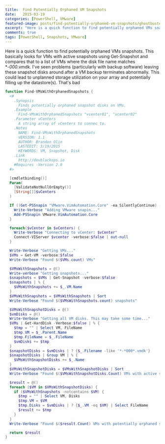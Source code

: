 ```yaml
---
title:  Find Potentially Orphaned VM Snapshots
date:   2015-03-19
categories: [PowerShell, VMware]
featured-image: posts/find-potentially-orphaned-vm-snapshots/ghostbusters.gif
excerpt: "Here is a quick function to find potentially orphaned VMs snapshots. This basically looks for VMs with active snapshots using Get-Snapshot and compares that to a list of VMs where the disk file name matches *-*000*.vmdk."
comments: true
tags: [PowerShell, Snapshots, VMware]
---
```


Here is a quick function to find potentially orphaned VMs snapshots. This basically looks for VMs with active snapshots using Get-Snapshot and compares that to a list of VMs where the disk file name matches *-*000*.vmdk. I've seen problems (particularly with backup software) leaving these snapshot disks around after a VM backup terminates abnormally. This could lead to unplanned storage utilization on your array and potentially filling up the datastore(s). That's bad

``` powershell
function Find-VMsWithOrphanedSnapshots {
  <#
    .Synopsis
      Finds potentially orphaned snapshot disks on VMs.
    .Example
      Find-VMsWithOrphanedSnapshots "vcenter01", "vcenter02"
    .Parameter vCenters
      A string array of vCenters to connec to.    
    .Notes
      NAME: Find-VMsWithOrphanedSnapshots
      VERSION: 1.1
      AUTHOR: Brandon Olin
      LASTEDIT: 3/19/2015
      KEYWORDS: VM, Snapshot, Disk
    .Link
      http://devblackops.io
    #Requires -Version 2.0
  #>

  [cmdletbinding()]
  Param(
    [ValidateNotNullOrEmpty()]
    [String[]]$vCenters
  )

  If ((Get-PSSnapin "VMware.VimAutomation.Core" -ea SilentlyContinue) -eq $null) {
    Write-Verbose "Adding VMware snapin..."
    Add-PSSnapin VMware.VimAutomation.Core
  }

  foreach($vCenter in $vCenters) {
    Write-Verbose "Connecting to vCenter: $vCenter"
    Connect-VIServer $vcenter -verbose:$false | out-null
  }

  Write-Verbose "Getting VMs..."
  $VMs = Get-VM -verbose:$false
  Write-Verbose "Found $($VMs.count) VMs"

  $VMsWithSnapshots = @()
  Write-verbose "Getting snapshots..."
  $snapshots = $VMs | Get-Snapshot -verbose:$false
  $snapshots | % {
    $VMsWithSnapshots += $_.VM.Name
  }
  $VMsWithSnapshots = $VMsWithSnapshots | Sort
  Write-Verbose "Found $($VMsWithSnapshots.count) snapshots"

  $VMsWithSnapshotDisks = @()
  $vmDisks = @()
  Write-Verbose "Getting all VM disks. This may take some time..."
  $VMs | Get-HardDisk -Verbose:$false | % {
    $tmp = "" | Select VM, FileName
    $tmp.VM = $_.Parent.Name
    $tmp.FileName = $_.FileName
    $vmDisks += $tmp
  }
  $snapshotDisks = $vmDisks | ? {$_.Filename -like '*-*000*.vmdk'}
  $snapshotDisks | Group VM | % {
    $VMsWithSnapshotDisks += $_.Name
  }
  $VMsWithSnapshotDisks = $VMsWithSnapshotDisks | Sort
  Write-Verbose "Found $($VMsWithSnapshotDisks.Count) VMs with active snapshots"

  $result = @()
  foreach ($VM in $VMsWithSnapshotDisks) {
    if ($VMsWithSnapshots -notcontains $VM) {			
      $tmp = "" | Select VM, Disks
      $tmp.VM = $VM
      $tmp.Disks = $vmDisks | ? {$_.VM -eq $VM} | Select FileName					
      $result += $tmp
    }
  }
  Write-Verbose "Found $($result.Count) VMs with potentially orphaned snapshots"

  return $result
}
```
